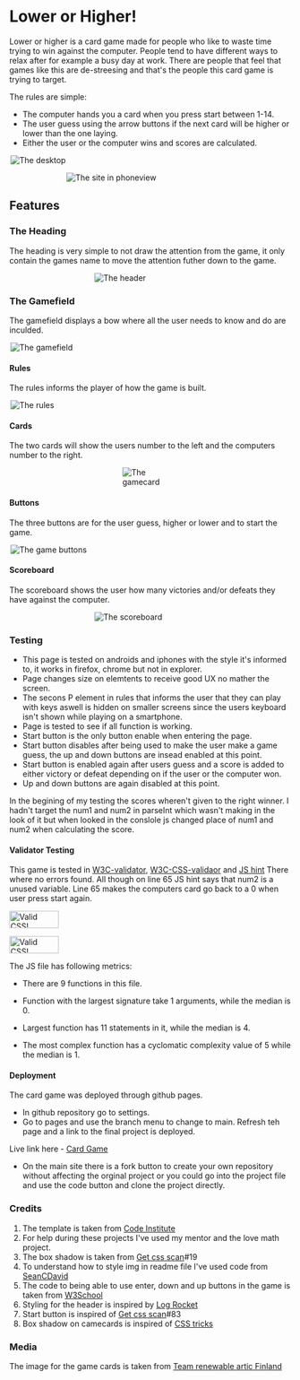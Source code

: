 # Lower or Higher!

Lower or higher is a card game made for people who like to waste time trying to win against the computer. People tend to have different ways to relax after for example a busy day at work. There are people that feel that games like this are de-streesing and that's the people this card game is trying to target.

The rules are simple:
*  The computer hands you a card when you press start between 1-14.
* The user guess using the arrow buttons if the next card will be higher or lower than the one laying.
* Either the user or the computer wins and scores are calculated.

<img
  src="assets/images/desktop.PNG"
  alt="The desktop" 
  title="The desktop"
  style="display: block; margin: 0 auto; max-width: 500px">

  <img
  src="assets/images/phoneview.PNG"
  alt="The site in phoneview" 
  title="The site in phoneview"
  style="display: block; margin: 0 auto; max-width: 300px">

## Features

### The Heading
The heading is very simple to not draw the attention from the game, it only contain the games name to move the attention futher down to the game.

<img
  src="assets/images/heading.PNG"
  alt="The header" 
  title="The header"
  style="display: block; margin: 0 auto; max-width: 200px">

### The Gamefield
The gamefield displays a bow where all the user needs to know and do are inculded.

<img
  src="assets/images/gamefield.PNG"
  alt="The gamefield" 
  title="The gamefield"
  style="display: block; margin: 0 auto; max-width: 500px">

#### Rules
The rules informs the player of how the game is built.

<img
  src="assets/images/rules.PNG"
  alt="The rules" 
  title="The rules"
  style="display: block; margin: 0 auto; max-width: 500px">

#### Cards
The two cards will show the users number to the left and the computers number to the right.

<img
  src="assets/images/gamecard.PNG"
  alt="The gamecard" 
  title="The gamecard"
  style="display: block; margin: 0 auto; max-width: 100px">

#### Buttons
The three buttons are for the user guess, higher or lower and to start the game.

<img
  src="assets/images/interaction.PNG"
  alt="The game buttons" 
  title="The game buttons"
  style="display: block; margin: 0 auto; max-width: 500px">

#### Scoreboard
The scoreboard shows the user how many victories and/or defeats they have against the computer.

<img
  src="assets/images/score.PNG"
  alt="The scoreboard" 
  title="The scoreboard"
  style="display: block; margin: 0 auto; max-width: 200px">

  ### Testing 
  * This page is tested on androids and iphones with the style it's informed to, it works in firefox, chrome but not in explorer. 
  * Page changes size on elemtents to receive good UX no mather the screen.
  * The secons P element in rules that informs the user that they can play with keys aswell is hidden on smaller screens since the users keyboard isn't shown while playing on a smartphone.
  * Page is tested to see if all function is working.
  * Start button is the only button enable when entering the page.
  * Start button disables after being used to make the user make a game guess, the up and down buttons are insead enabled at this point. 
  * Start button is enabled again after users guess and a score is added to either victory or defeat depending on if the user or the computer won. 
  * Up and down buttons are again disabled at this point.

  In the begining of my testing the scores wheren't given to the right winner. I hadn't target the num1 and num2 in parseInt which wasn't making in the look of it but when looked in the conslole js changed place of num1 and num2 when calculating the score.

  

  #### Validator Testing

  This game is tested in [W3C-validator](https://validator.w3.org/), [W3C-CSS-validaor](http://jigsaw.w3.org/css-validator/validator?lang=sv&profile=css3svg&uri=https%3A%2F%2Fohdamnitsnikki.github.io%2Fnew-parent%2F&usermedium=all&vextwarning=&warning=1) and [JS hint](https://jshint.com/)
  There where no errors found. All though on line 65 JS hint says that num2 is a unused variable. Line 65 makes the computers card go back to a 0 when user press start again. 
  <p>
    <a href="https://jigsaw.w3.org/css-validator/check/referer">
        <img style="border:0;width:88px;height:31px"
            src="https://jigsaw.w3.org/css-validator/images/vcss"
            alt="Valid CSS!">
    </a>
</p>

<p>
    <a href="https://jigsaw.w3.org/css-validator/check/referer">
        <img style="border:0;width:88px;height:31px"
            src="https://jigsaw.w3.org/css-validator/images/vcss-blue"
            alt="Valid CSS!"s>
    </a>
</p> 

The JS file has following metrics:

* There are 9 functions in this file.

* Function with the largest signature take 1 arguments, while the median is 0.

* Largest function has 11 statements in it, while the median is 4.

* The most complex function has a cyclomatic complexity value of 5 while the median is 1.  


#### Deployment
The card game was deployed through github pages.
* In github repository go to settings.
* Go to pages and use the branch menu to change to main.
Refresh teh page and a link to the final project is deployed.

Live link here - [Card Game](https://ohdamnitsnikki.github.io/card_game/)

* On the main site there is a fork button to create your own repository without affecting the orginal project or you could go into the project file and use the code button and clone the project directly.


### Credits

1. The template is taken from [Code Institute](https://github.com/Code-Institute-Org/gitpod-full-template)
2. For help during these projects I've used my mentor and the love math project.
3. The box shadow is taken from [Get css scan](https://getcssscan.com/css-box-shadow-examples)#19
4. To understand how to style img in readme file I've used code from [SeanCDavid](https://www.seancdavis.com/posts/three-ways-to-add-image-to-github-readme/)
5. The code to being able to use enter, down and up buttons in the game is taken from [W3School](https://www.w3schools.com/howto/howto_js_trigger_button_enter.asp)
6. Styling for the header is inspired by [Log Rocket](https://blog.logrocket.com/five-cool-css-header-styles-with-cross-browser-compatibility/)
7. Start button is inspired of [Get css scan](https://getcssscan.com/css-buttons-examples)#83
8. Box shadow on camecards is inspired of [CSS tricks](https://css-tricks.com/almanac/properties/b/box-shadow/)

### Media
The image for the game cards is taken from [Team renewable artic Finland](https://teamrenewablearctic.fi/2021/04/23/new-climate-targets-announced/)